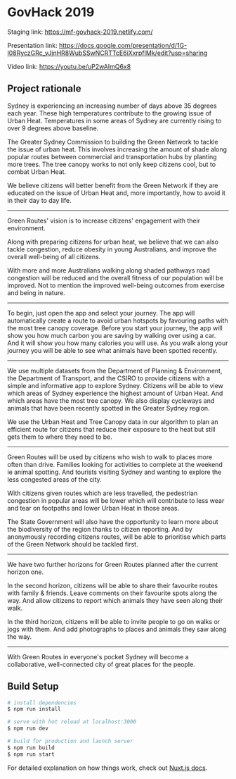 # GovHack 2019

Staging link: https://mf-govhack-2019.netlify.com/

Presentation link: https://docs.google.com/presentation/d/1G-l08RyczGRc_vJjnHR8WubSSwNCRTTcE6iXxrpfIMk/edit?usp=sharing

Video link: https://youtu.be/uP2wAImQ6x8

## Project rationale

Sydney is experiencing an increasing number of days above 35 degrees each year. These high temperatures contribute to the growing issue of Urban Heat. Temperatures in some areas of Sydney are currently rising to over 9 degrees above baseline.

The Greater Sydney Commission to building the Green Network to tackle the issue of urban heat. This involves increasing the amount of shade along popular routes between commercial and transportation hubs by planting more trees. The tree canopy works to not only keep citizens cool, but to combat Urban Heat.

We believe citizens will better benefit from the Green Network if they are educated on the issue of Urban Heat and, more importantly, how to avoid it in their day to day life.

***

Green Routes' vision is to increase citizens' engagement with their environment.

Along with preparing citizens for urban heat, we believe that we can also tackle congestion, reduce obesity in young Australians, and improve the overall well-being of all citizens.

With more and more Australians walking along shaded pathways road congestion will be reduced and the overall fitness of our population will be improved. Not to mention the improved well-being outcomes from exercise and being in nature.

***

To begin, just open the app and select your journey. The app will automatically create a route to avoid urban hotspots by favouring paths with the most tree canopy coverage. Before you start your journey, the app will show you how much carbon you are saving by walking over using a car. And it will show you how many calories you will use. As you walk along your journey you will be able to see what animals have been spotted recently.

***

We use multiple datasets from the Department of Planning & Environment, the Department of Transport, and the CSIRO to provide citizens with a simple and informative app to explore Sydney. Citizens will be able to view which areas of Sydney experience the highest amount of Urban Heat. And which areas have the most tree canopy. We also display cycleways and animals that have been recently spotted in the Greater Sydney region.

We use the Urban Heat and Tree Canopy data in our algorithm to plan an efficient route for citizens that reduce their exposure to the heat but still gets them to where they need to be.

***

Green Routes will be used by citizens who wish to walk to places more often than drive. Families looking for activities to complete at the weekend ie animal spotting. And tourists visiting Sydney and wanting to explore the less congested areas of the city.

With citizens given routes which are less travelled, the pedestrian congestion in popular areas will be lower which will contribute to less wear and tear on footpaths and lower Urban Heat in those areas.

The State Government will also have the opportunity to learn more about the biodiversity of the region thanks to citizen reporting. And by anonymously recording citizens routes, will be able to prioritise which parts of the Green Network should be tackled first.

***

We have two further horizons for Green Routes planned after the current horizon one.

In the second horizon, citizens will be able to share their favourite routes with family & friends. Leave comments on their favourite spots along the way. And allow citizens to report which animals they have seen along their walk.

In the third horizon, citizens will be able to invite people to go on walks or jogs with them. And add photographs to places and animals they saw along the way. 

***

With Green Routes in everyone's pocket Sydney will become a collaborative, well-connected city of great places for the people.

## Build Setup

``` bash
# install dependencies
$ npm run install

# serve with hot reload at localhost:3000
$ npm run dev

# build for production and launch server
$ npm run build
$ npm run start
```

For detailed explanation on how things work, check out [Nuxt.js docs](https://nuxtjs.org).
